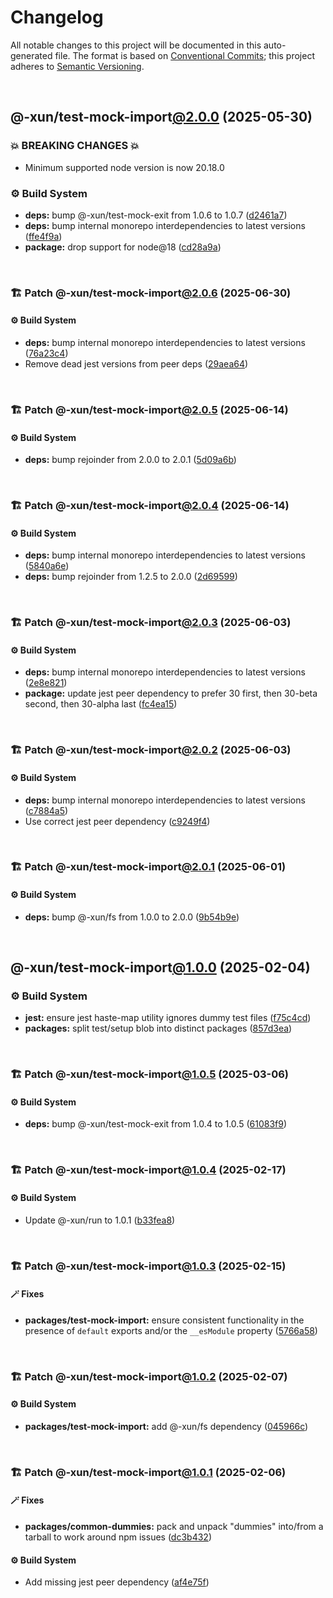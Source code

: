 # Changelog

All notable changes to this project will be documented in this auto-generated
file. The format is based on [Conventional Commits][1];
this project adheres to [Semantic Versioning][2].

<br />

## @-xun/test-mock-import[@2.0.0][3] (2025-05-30)

### 💥 BREAKING CHANGES 💥

- Minimum supported node version is now 20.18.0

### ⚙️ Build System

- **deps:** bump @-xun/test-mock-exit from 1.0.6 to 1.0.7 ([d2461a7][4])
- **deps:** bump internal monorepo interdependencies to latest versions ([ffe4f9a][5])
- **package:** drop support for node\@18 ([cd28a9a][6])

<br />

### 🏗️ Patch @-xun/test-mock-import[@2.0.6][7] (2025-06-30)

#### ⚙️ Build System

- **deps:** bump internal monorepo interdependencies to latest versions ([76a23c4][8])
- Remove dead jest versions from peer deps ([29aea64][9])

<br />

### 🏗️ Patch @-xun/test-mock-import[@2.0.5][10] (2025-06-14)

#### ⚙️ Build System

- **deps:** bump rejoinder from 2.0.0 to 2.0.1 ([5d09a6b][11])

<br />

### 🏗️ Patch @-xun/test-mock-import[@2.0.4][12] (2025-06-14)

#### ⚙️ Build System

- **deps:** bump internal monorepo interdependencies to latest versions ([5840a6e][13])
- **deps:** bump rejoinder from 1.2.5 to 2.0.0 ([2d69599][14])

<br />

### 🏗️ Patch @-xun/test-mock-import[@2.0.3][15] (2025-06-03)

#### ⚙️ Build System

- **deps:** bump internal monorepo interdependencies to latest versions ([2e8e821][16])
- **package:** update jest peer dependency to prefer 30 first, then 30-beta second, then 30-alpha last ([fc4ea15][17])

<br />

### 🏗️ Patch @-xun/test-mock-import[@2.0.2][18] (2025-06-03)

#### ⚙️ Build System

- **deps:** bump internal monorepo interdependencies to latest versions ([c7884a5][19])
- Use correct jest peer dependency ([c9249f4][20])

<br />

### 🏗️ Patch @-xun/test-mock-import[@2.0.1][21] (2025-06-01)

#### ⚙️ Build System

- **deps:** bump @-xun/fs from 1.0.0 to 2.0.0 ([9b54b9e][22])

<br />

## @-xun/test-mock-import[@1.0.0][23] (2025-02-04)

### ⚙️ Build System

- **jest:** ensure jest haste-map utility ignores dummy test files ([f75c4cd][24])
- **packages:** split test/setup blob into distinct packages ([857d3ea][25])

<br />

### 🏗️ Patch @-xun/test-mock-import[@1.0.5][26] (2025-03-06)

#### ⚙️ Build System

- **deps:** bump @-xun/test-mock-exit from 1.0.4 to 1.0.5 ([61083f9][27])

<br />

### 🏗️ Patch @-xun/test-mock-import[@1.0.4][28] (2025-02-17)

#### ⚙️ Build System

- Update @-xun/run to 1.0.1 ([b33fea8][29])

<br />

### 🏗️ Patch @-xun/test-mock-import[@1.0.3][30] (2025-02-15)

#### 🪄 Fixes

- **packages/test-mock-import:** ensure consistent functionality in the presence of `default` exports and/or the `__esModule` property ([5766a58][31])

<br />

### 🏗️ Patch @-xun/test-mock-import[@1.0.2][32] (2025-02-07)

#### ⚙️ Build System

- **packages/test-mock-import:** add @-xun/fs dependency ([045966c][33])

<br />

### 🏗️ Patch @-xun/test-mock-import[@1.0.1][34] (2025-02-06)

#### 🪄 Fixes

- **packages/common-dummies:** pack and unpack "dummies" into/from a tarball to work around npm issues ([dc3b432][35])

#### ⚙️ Build System

- Add missing jest peer dependency ([af4e75f][36])

[1]: https://conventionalcommits.org
[2]: https://semver.org
[3]: https://github.com/Xunnamius/test-utils/compare/@-xun/test-mock-import@1.0.5...@-xun/test-mock-import@2.0.0
[4]: https://github.com/Xunnamius/test-utils/commit/d2461a75ee5b33282e370eaab15c14895d83d5cb
[5]: https://github.com/Xunnamius/test-utils/commit/ffe4f9aaeb0bd2a14e2c5191c998bec7ab655f00
[6]: https://github.com/Xunnamius/test-utils/commit/cd28a9a0a06981edb7d180139ceb629dc4313139
[7]: https://github.com/Xunnamius/test-utils/compare/@-xun/test-mock-import@2.0.5...@-xun/test-mock-import@2.0.6
[8]: https://github.com/Xunnamius/test-utils/commit/76a23c4ed2476bf5a4a889829525d3c449f3a837
[9]: https://github.com/Xunnamius/test-utils/commit/29aea64b9bead509f8e64c12f7122c6fcac648df
[10]: https://github.com/Xunnamius/test-utils/compare/@-xun/test-mock-import@2.0.4...@-xun/test-mock-import@2.0.5
[11]: https://github.com/Xunnamius/test-utils/commit/5d09a6b180387734b02c92a5fc0f059d1c214f0a
[12]: https://github.com/Xunnamius/test-utils/compare/@-xun/test-mock-import@2.0.3...@-xun/test-mock-import@2.0.4
[13]: https://github.com/Xunnamius/test-utils/commit/5840a6e478b76cead946e42dd42c52c81e91c03b
[14]: https://github.com/Xunnamius/test-utils/commit/2d6959979ffcd142d74b53b060ad4b299eab5ec5
[15]: https://github.com/Xunnamius/test-utils/compare/@-xun/test-mock-import@2.0.2...@-xun/test-mock-import@2.0.3
[16]: https://github.com/Xunnamius/test-utils/commit/2e8e82169fd8881879204a8c7ab08b59912a9fd3
[17]: https://github.com/Xunnamius/test-utils/commit/fc4ea1561ab0eb466639e76ecec9142647b7bdae
[18]: https://github.com/Xunnamius/test-utils/compare/@-xun/test-mock-import@2.0.1...@-xun/test-mock-import@2.0.2
[19]: https://github.com/Xunnamius/test-utils/commit/c7884a5a106c5a529b4ad3cd64e851c4903cc4db
[20]: https://github.com/Xunnamius/test-utils/commit/c9249f4ac0db649fa05aa28798447a40ec9c9fad
[21]: https://github.com/Xunnamius/test-utils/compare/@-xun/test-mock-import@2.0.0...@-xun/test-mock-import@2.0.1
[22]: https://github.com/Xunnamius/test-utils/commit/9b54b9e39c8a7490e69fa4e287d96291d2286bfd
[23]: https://github.com/Xunnamius/test-utils/compare/857d3eac80084608a88cbc27476cbe23e155ce7d...@-xun/test-mock-import@1.0.0
[24]: https://github.com/Xunnamius/test-utils/commit/f75c4cd929f5d1720d466436ad2ee5c68cced170
[25]: https://github.com/Xunnamius/test-utils/commit/857d3eac80084608a88cbc27476cbe23e155ce7d
[26]: https://github.com/Xunnamius/test-utils/compare/@-xun/test-mock-import@1.0.4...@-xun/test-mock-import@1.0.5
[27]: https://github.com/Xunnamius/test-utils/commit/61083f9919917ccccdfed2b8d52f34201a33ed20
[28]: https://github.com/Xunnamius/test-utils/compare/@-xun/test-mock-import@1.0.3...@-xun/test-mock-import@1.0.4
[29]: https://github.com/Xunnamius/test-utils/commit/b33fea8db53369e4e821d273ed05fd0d4c91b749
[30]: https://github.com/Xunnamius/test-utils/compare/@-xun/test-mock-import@1.0.2...@-xun/test-mock-import@1.0.3
[31]: https://github.com/Xunnamius/test-utils/commit/5766a587ab597e73a306f5f0ae4c7b7bd249633c
[32]: https://github.com/Xunnamius/test-utils/compare/@-xun/test-mock-import@1.0.1...@-xun/test-mock-import@1.0.2
[33]: https://github.com/Xunnamius/test-utils/commit/045966cd59e0c9bf1c888b45ed07319366458288
[34]: https://github.com/Xunnamius/test-utils/compare/@-xun/test-mock-import@1.0.0...@-xun/test-mock-import@1.0.1
[35]: https://github.com/Xunnamius/test-utils/commit/dc3b432f6d15898a8396cf56c73f03cafcecb7a9
[36]: https://github.com/Xunnamius/test-utils/commit/af4e75f9b436c758cd44a902f489c5640d8b2b47
